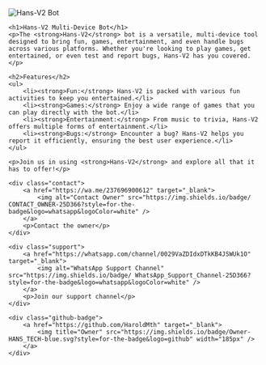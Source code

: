 </head>
<body>

<div class="container">
    <div class="image-section">
        <img src="https://i.ibb.co/4FzFMp6/hans.jpg" alt="Hans-V2 Bot" />
    </div>

    <h1>Hans-V2 Multi-Device Bot</h1>
    <p>The <strong>Hans-V2</strong> bot is a versatile, multi-device tool designed to bring fun, games, entertainment, and even handle bugs across various platforms. Whether you're looking to play games, get entertained, or even test and report bugs, Hans-V2 has you covered.</p>
    
    <h2>Features</h2>
    <ul>
        <li><strong>Fun:</strong> Hans-V2 is packed with various fun activities to keep you entertained.</li>
        <li><strong>Games:</strong> Enjoy a wide range of games that you can play directly with the bot.</li>
        <li><strong>Entertainment:</strong> From music to trivia, Hans-V2 offers multiple forms of entertainment.</li>
        <li><strong>Bugs:</strong> Encounter a bug? Hans-V2 helps you report it efficiently, ensuring the best user experience.</li>
    </ul>
    
    <p>Join us in using <strong>Hans-V2</strong> and explore all that it has to offer!</p>

    <div class="contact">
        <a href="https://wa.me/237696900612" target="_blank">
            <img alt="Contact Owner" src="https://img.shields.io/badge/ CONTACT_OWNER-25D366?style=for-the-badge&logo=whatsapp&logoColor=white" />
        </a>
        <p>Contact the owner</p>
    </div>

    <div class="support">
        <a href="https://whatsapp.com/channel/0029VaZDIdxDTkKB4JSWUk1O" target="_blank">
            <img alt="WhatsApp Support Channel" src="https://img.shields.io/badge/ WhatsApp_Support_Channel-25D366?style=for-the-badge&logo=whatsapp&logoColor=white" />
        </a>
        <p>Join our support channel</p>
    </div>

    <div class="github-badge">
        <a href="https://github.com/HaroldMth" target="_blank">
            <img title="Owner" src="https://img.shields.io/badge/Owner-HANS_TECH-blue.svg?style=for-the-badge&logo=github" width="185px" />
        </a>
    </div>
</div>

</body>
</html>
